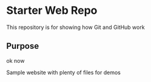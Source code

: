 # Starter Web Repo

This repository is for showing how Git and GitHub work

## Purpose
ok now

Sample website with plenty of files for demos